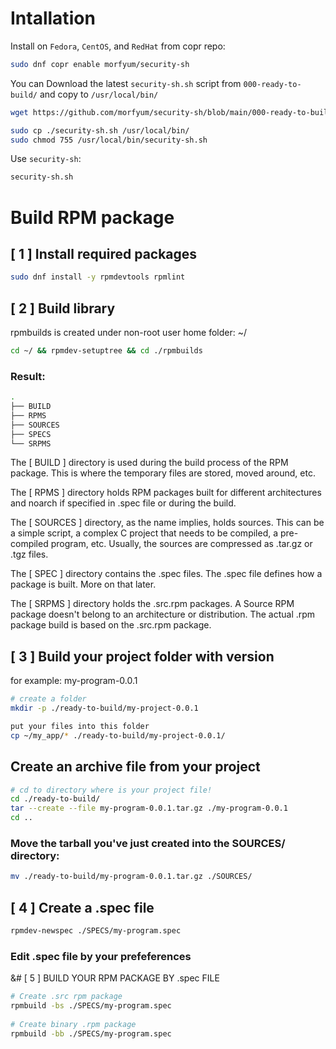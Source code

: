 # Intallation

Install on `Fedora`, `CentOS`, and `RedHat` from copr repo:

```sh
sudo dnf copr enable morfyum/security-sh
```

You can Download the latest `security-sh.sh` script from `000-ready-to-build/` and copy to `/usr/local/bin/`

```sh
wget https://github.com/morfyum/security-sh/blob/main/000-ready-to-build/security-sh-0.1.0/security-sh.sh

sudo cp ./security-sh.sh /usr/local/bin/
sudo chmod 755 /usr/local/bin/security-sh.sh
```

Use `security-sh`:
```sh
security-sh.sh
```


# Build RPM package 

## [ 1 ] Install required packages

```sh
sudo dnf install -y rpmdevtools rpmlint
```

## [ 2 ] Build library
rpmbuilds is created under non-root user home folder: ~/

```sh
cd ~/ && rpmdev-setuptree && cd ./rpmbuilds
```

### Result:
```sh
.
├── BUILD
├── RPMS
├── SOURCES
├── SPECS
└── SRPMS
```

The [ BUILD ] directory is used during the build process of the RPM package. This is where the temporary files are stored, moved around, etc.

The [ RPMS ] directory holds RPM packages built for different architectures and noarch if specified in .spec file or during the build.

The [ SOURCES ] directory, as the name implies, holds sources. This can be a simple script, a complex C project that needs to be compiled, a pre-compiled program, etc. Usually, the sources are compressed as .tar.gz or .tgz files.

The [ SPEC ] directory contains the .spec files. The .spec file defines how a package is built. More on that later.

The [ SRPMS ] directory holds the .src.rpm packages. A Source RPM package doesn't belong to an architecture or distribution. The actual .rpm package build is based on the .src.rpm package.


## [ 3 ] Build your project folder with version
for example:  my-program-0.0.1

```sh
# create a folder
mkdir -p ./ready-to-build/my-project-0.0.1

put your files into this folder
cp ~/my_app/* ./ready-to-build/my-project-0.0.1/
```


## Create an archive file from your project

```sh
# cd to directory where is your project file!
cd ./ready-to-build/
tar --create --file my-program-0.0.1.tar.gz ./my-program-0.0.1
cd ..
```


### Move the tarball you've just created into the SOURCES/ directory:

```sh
mv ./ready-to-build/my-program-0.0.1.tar.gz ./SOURCES/
```


## [ 4 ] Create a .spec file

```sh
rpmdev-newspec ./SPECS/my-program.spec
```

### Edit .spec file by your prefeferences


&# [ 5 ] BUILD YOUR RPM PACKAGE BY .spec FILE

```sh
# Create .src rpm package
rpmbuild -bs ./SPECS/my-program.spec
 
# Create binary .rpm package 
rpmbuild -bb ./SPECS/my-program.spec
```


